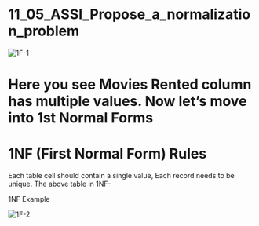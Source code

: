 # 11_05_ASSI_Propose_a_normalization_problem



![1F-1](https://github.com/sami24120/11_05_ASSI_Propose_a_normalization_problem/assets/116269453/5928d1ff-f19b-44ad-b74c-081a61e1a292)

# Here you see Movies Rented column has multiple values. Now let’s move into 1st Normal Forms




# 1NF (First Normal Form) Rules
Each table cell should contain a single value, Each record needs to be unique.
The above table in 1NF-

1NF Example


![1F-2](https://github.com/sami24120/11_05_ASSI_Propose_a_normalization_problem/assets/116269453/f9b0145d-e749-4e0a-b724-e2cff165a8e2)
